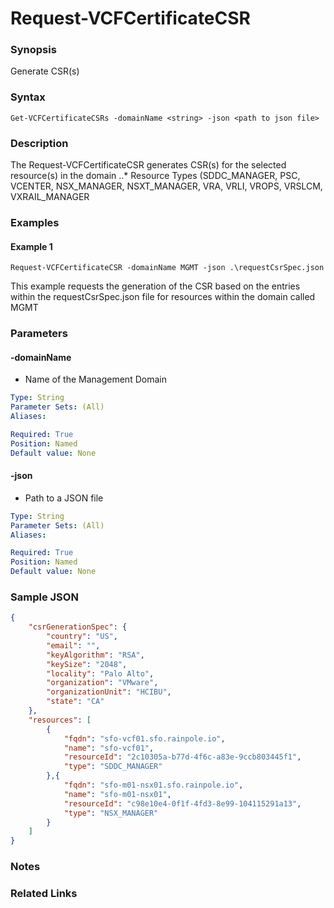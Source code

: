 # Request-VCFCertificateCSR

### Synopsis
Generate CSR(s)

### Syntax
```
Get-VCFCertificateCSRs -domainName <string> -json <path to json file>
```

### Description
The Request-VCFCertificateCSR generates CSR(s) for the selected resource(s) in the domain
..* Resource Types (SDDC_MANAGER, PSC, VCENTER, NSX_MANAGER, NSXT_MANAGER, VRA, VRLI, VROPS, VRSLCM, VXRAIL_MANAGER

### Examples
#### Example 1
```
Request-VCFCertificateCSR -domainName MGMT -json .\requestCsrSpec.json
```
This example requests the generation of the CSR based on the entries within the requestCsrSpec.json file for resources within the domain called MGMT

### Parameters

#### -domainName
- Name of the Management Domain

```yaml
Type: String
Parameter Sets: (All)
Aliases:

Required: True
Position: Named
Default value: None
```

#### -json
- Path to a JSON file

```yaml
Type: String
Parameter Sets: (All)
Aliases:

Required: True
Position: Named
Default value: None
```

### Sample JSON
```json
{
    "csrGenerationSpec": {
        "country": "US",
        "email": "",
        "keyAlgorithm": "RSA",
        "keySize": "2048",
        "locality": "Palo Alto",
        "organization": "VMware",
        "organizationUnit": "HCIBU",
        "state": "CA"
    },
    "resources": [
		{
			"fqdn": "sfo-vcf01.sfo.rainpole.io",
			"name": "sfo-vcf01",
			"resourceId": "2c10305a-b77d-4f6c-a83e-9ccb803445f1",
			"type": "SDDC_MANAGER"
		},{
			"fqdn": "sfo-m01-nsx01.sfo.rainpole.io",
			"name": "sfo-m01-nsx01",
			"resourceId": "c98e10e4-0f1f-4fd3-8e99-104115291a13",
			"type": "NSX_MANAGER"
		}
	]
}
```

### Notes

### Related Links
